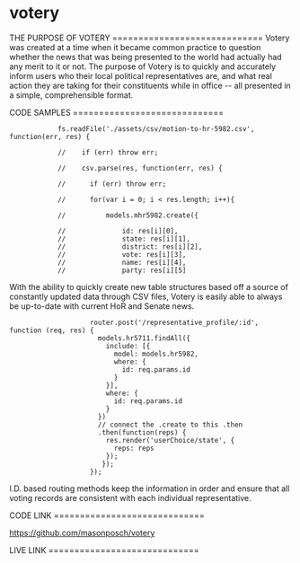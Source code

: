 # votery

THE PURPOSE OF VOTERY =============================
Votery was created at a time when it became common practice to question whether the news that was being presented to the world had actually had any merit to it or not. The purpose of Votery is to quickly and accurately inform users who their local political representatives are, and what real action they are taking for their constituents while in office -- all presented in a simple, comprehensible format.





CODE SAMPLES =============================

				fs.readFile('./assets/csv/motion-to-hr-5982.csv', function(err, res) {

				// 	  if (err) throw err;

				// 	  csv.parse(res, function(err, res) {

				// 	    if (err) throw err;

				// 	    for(var i = 0; i < res.length; i++){

				// 	    	models.mhr5982.create({

				// 	    		id: res[i][0],
				// 	    		state: res[i][1],
				// 	    		district: res[i][2],
				// 	    		vote: res[i][3],
				// 	    		name: res[i][4],
				// 	    		party: res[i][5]

With the ability to quickly create new table structures based off a source of constantly updated data through CSV files, Votery is easily able to always be up-to-date with current HoR and Senate news.

						router.post('/representative_profile/:id', function (req, res) {
						  models.hr5711.findAll({
						    include: [{
						      model: models.hr5982,
						      where: {
						        id: req.params.id
						      }
						    }],
						    where: {
						      id: req.params.id
						    }
						  })
						  // connect the .create to this .then
						  .then(function(reps) {
						    res.render('userChoice/state', {
						      reps: reps
						    });
						   });
						});

I.D. based routing methods keep the information in order and ensure that all voting records are consistent with each individual representative.






CODE LINK =============================

https://github.com/masonposch/votery






LIVE LINK =============================




